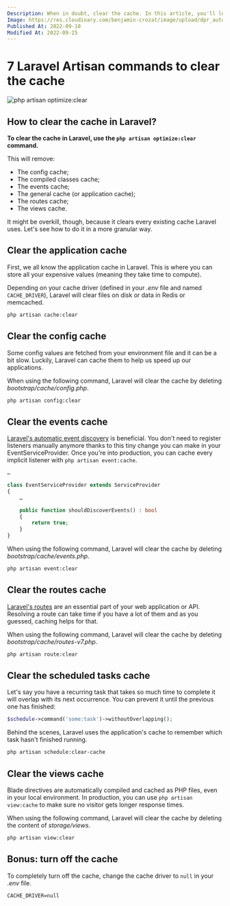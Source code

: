 ```yaml
---
Description: When in doubt, clear the cache. In this article, you'll learn about how to clear every cache Laravel uses, but we'll also see how to clear them granularly.
Image: https://res.cloudinary.com/benjamin-crozat/image/upload/dpr_auto,f_auto,q_auto,w_auto/v1667576529/crazy-monitors-guy_ru8pgz.jpg
Published At: 2022-09-10
Modified At: 2022-09-25
---
```


# 7 Laravel Artisan commands to clear the cache

![php artisan optimize:clear](https://res.cloudinary.com/benjamin-crozat/image/upload/dpr_auto,f_auto,q_auto,w_auto/v1667576529/crazy-monitors-guy_ru8pgz.jpg)

## How to clear the cache in Laravel?

**To clear the cache in Laravel, use the `php artisan optimize:clear` command.**

This will remove:
- The config cache;
- The compiled classes cache;
- The events cache;
- The general cache (or application cache);
- The routes cache;
- The views cache.

It might be overkill, though, because it clears every existing cache Laravel uses. Let's see how to do it in a more granular way.

## Clear the application cache

First, we all know the application cache in Laravel. This is where you can store all your expensive values (meaning they take time to compute).

Depending on your cache driver (defined in your *.env* file and named `CACHE_DRIVER`), Laravel will clear files on disk or data in Redis or memcached.

```bash
php artisan cache:clear
```

## Clear the config cache

Some config values are fetched from your environment file and it can be a bit slow. Luckily, Laravel can cache them to help us speed up our applications.

When using the following command, Laravel will clear the cache by deleting *bootstrap/cache/config.php*.

```bash
php artisan config:clear
```

## Clear the events cache

[Laravel's automatic event discovery](https://laravel.com/docs/9.x/events#event-discovery) is beneficial. You don't need to register listeners manually anymore thanks to this tiny change you can make in your EventServiceProvider. Once you're into production, you can cache every implicit listener with `php artisan event:cache`.

```php
…

class EventServiceProvider extends ServiceProvider
{
    …

    public function shouldDiscoverEvents() : bool
    {
        return true;
    }
}
```

When using the following command, Laravel will clear the cache by deleting *bootstrap/cache/events.php*.

```bash
php artisan event:clear
```

## Clear the routes cache

[Laravel's routes](https://laravel.com/docs/9.x/routing) are an essential part of your web application or API. Resolving a route can take time if you have a lot of them and as you guessed, caching helps for that.

When using the following command, Laravel will clear the cache by deleting *bootstrap/cache/routes-v7.php*.

```bash
php artisan route:clear
```

## Clear the scheduled tasks cache

Let's say you have a recurring task that takes so much time to complete it will overlap with its next occurrence. You can prevent it until the previous one has finished:

```php
$schedule->command('some:task')->withoutOverlapping();
```

Behind the scenes, Laravel uses the application's cache to remember which task hasn't finished running.

```bash
php artisan schedule:clear-cache
```

## Clear the views cache

Blade directives are automatically compiled and cached as PHP files, even in your local environment. In production, you can use `php artisan view:cache` to make sure no visitor gets longer response times.

When using the following command, Laravel will clear the cache by deleting the content of *storage/views*.

```bash
php artisan view:clear
```

## Bonus: turn off the cache

To completely turn off the cache, change the cache driver to `null` in your *.env* file.

```
CACHE_DRIVER=null
```
